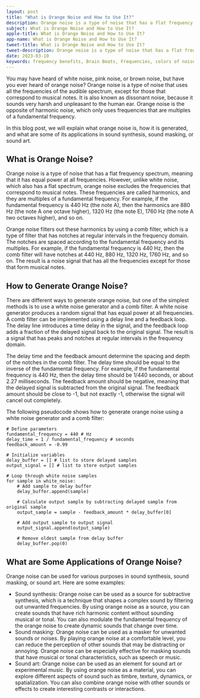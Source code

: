 ```yaml
---
layout: post
title: "What is Orange Noise and How to Use It?"
description: Orange noise is a type of noise that has a flat frequency spectrum, meaning that it has equal power at all frequencies. However, unlike white noise, which also has a flat spectrum, orange noise excludes the frequencies that correspond to musical notes. 
subject: What is Orange Noise and How to Use It?
apple-title: What is Orange Noise and How to Use It?
app-name: What is Orange Noise and How to Use It?
tweet-title: What is Orange Noise and How to Use It?
tweet-description: Orange noise is a type of noise that has a flat frequency spectrum, meaning that it has equal power at all frequencies. However, unlike white noise, which also has a flat spectrum, orange noise excludes the frequencies that correspond to musical notes. 
date: 2023-03-10
keywords: frequency benefits, Brain Beats, Frequencies, colors of noise, orange noise, brainwave entrainment, sound therapy, orange noise benefits
---
```



You may have heard of white noise, pink noise, or brown noise, but have you ever heard of orange noise? Orange noise is a type of noise that uses all the frequencies of the audible spectrum, except for those that correspond to musical notes. It is also known as dissonant noise, because it sounds very harsh and unpleasant to the human ear. Orange noise is the opposite of harmonic noise, which only uses frequencies that are multiples of a fundamental frequency.

In this blog post, we will explain what orange noise is, how it is generated, and what are some of its applications in sound synthesis, sound masking, or sound art.

## What is Orange Noise?

Orange noise is a type of noise that has a flat frequency spectrum, meaning that it has equal power at all frequencies. However, unlike white noise, which also has a flat spectrum, orange noise excludes the frequencies that correspond to musical notes. These frequencies are called harmonics, and they are multiples of a fundamental frequency. For example, if the fundamental frequency is 440 Hz (the note A), then the harmonics are 880 Hz (the note A one octave higher), 1320 Hz (the note E), 1760 Hz (the note A two octaves higher), and so on.

Orange noise filters out these harmonics by using a comb filter, which is a type of filter that has notches at regular intervals in the frequency domain. The notches are spaced according to the fundamental frequency and its multiples. For example, if the fundamental frequency is 440 Hz, then the comb filter will have notches at 440 Hz, 880 Hz, 1320 Hz, 1760 Hz, and so on. The result is a noise signal that has all the frequencies except for those that form musical notes.

## How to Generate Orange Noise?

There are different ways to generate orange noise, but one of the simplest methods is to use a white noise generator and a comb filter. A white noise generator produces a random signal that has equal power at all frequencies. A comb filter can be implemented using a delay line and a feedback loop. The delay line introduces a time delay in the signal, and the feedback loop adds a fraction of the delayed signal back to the original signal. The result is a signal that has peaks and notches at regular intervals in the frequency domain.

The delay time and the feedback amount determine the spacing and depth of the notches in the comb filter. The delay time should be equal to the inverse of the fundamental frequency. For example, if the fundamental frequency is 440 Hz, then the delay time should be 1/440 seconds, or about 2.27 milliseconds. The feedback amount should be negative, meaning that the delayed signal is subtracted from the original signal. The feedback amount should be close to -1, but not exactly -1, otherwise the signal will cancel out completely.

The following pseudocode shows how to generate orange noise using a white noise generator and a comb filter:

```
# Define parameters
fundamental_frequency = 440 # Hz
delay_time = 1 / fundamental_frequency # seconds
feedback_amount = -0.99

# Initialize variables
delay_buffer = [] # list to store delayed samples
output_signal = [] # list to store output samples

# Loop through white noise samples
for sample in white_noise:
    # Add sample to delay buffer
    delay_buffer.append(sample)
    
    # Calculate output sample by subtracting delayed sample from original sample
    output_sample = sample - feedback_amount * delay_buffer[0]
    
    # Add output sample to output signal
    output_signal.append(output_sample)
    
    # Remove oldest sample from delay buffer
    delay_buffer.pop(0)
```

## What are Some Applications of Orange Noise?

Orange noise can be used for various purposes in sound synthesis, sound masking, or sound art. Here are some examples:

- Sound synthesis: Orange noise can be used as a source for subtractive synthesis, which is a technique that shapes a complex sound by filtering out unwanted frequencies. By using orange noise as a source, you can create sounds that have rich harmonic content without sounding musical or tonal. You can also modulate the fundamental frequency of the orange noise to create dynamic sounds that change over time.
- Sound masking: Orange noise can be used as a masker for unwanted sounds or noises. By playing orange noise at a comfortable level, you can reduce the perception of other sounds that may be distracting or annoying. Orange noise can be especially effective for masking sounds that have musical or tonal characteristics, such as speech or music.
- Sound art: Orange noise can be used as an element for sound art or experimental music. By using orange noise as a material, you can explore different aspects of sound such as timbre, texture, dynamics, or spatialization. You can also combine orange noise with other sounds or effects to create interesting contrasts or interactions.

